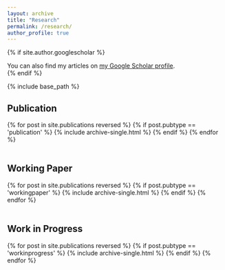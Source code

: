 ```yaml
---
layout: archive
title: "Research"
permalink: /research/
author_profile: true
---
```


{% if site.author.googlescholar %}
  <div class="wordwrap">You can also find my articles on <a href="{{site.author.googlescholar}}">my Google Scholar profile</a>.</div>
{% endif %}

{% include base_path %}

## Publication
{% for post in site.publications reversed %}
  {% if post.pubtype == 'publication' %}
      {% include archive-single.html %}
  {% endif %}
{% endfor %}
<br><br>
## Working Paper
{% for post in site.publications reversed %}
  {% if post.pubtype == 'workingpaper' %}
      {% include archive-single.html %}
  {% endif %}
{% endfor %}
<br><br>
## Work in Progress
{% for post in site.publications reversed %}
  {% if post.pubtype == 'workinprogress' %}
      {% include archive-single.html %}
  {% endif %}
{% endfor %}
